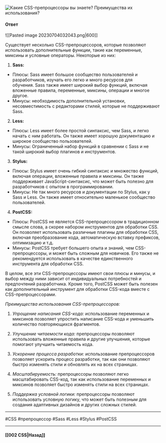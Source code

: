 ![Какие CSS-препроцессоры вы знаете? Преимущества их использования?](https://youtu.be/DZjIcc6KdjE?t=250)

#### Ответ

![[Pasted image 20230704032043.png|600]]

Существует несколько CSS-препроцессоров, которые позволяют использовать дополнительные функции, такие как переменные, миксины и условные операторы. Некоторые из них:

1. **Sass:**
- Плюсы: Sass имеет большое сообщество пользователей и разработчиков, изучать его легко и много ресурсов для обучения. Sass также имеет широкий выбор функций, включая вложенные правила, переменные, миксины, операции и многое другое.
- Минусы: необходимость дополнительной установки, несовместимость с редакторами стилей, которые не поддерживают Sass.

2. **Less:**
- Плюсы: Less имеет более простой синтаксис, чем Sass, и легко начать с ним работать. Он также имеет хорошую документацию и широкое сообщество пользователей.
- Минусы: Ограниченный набор функций в сравнении с Sass и не такой широкий выбор плагинов и инструментов.

3. **Stylus:**
- Плюсы: Stylus имеет очень гибкий синтаксис и множество функций, включая операции, вложенные правила и миксины. Он также поддерживает JavaScript-синтаксис, что может быть полезно для разработчиков с опытом в программировании.
- Минусы: Не так много ресурсов и документации по Stylus, как у Sass и Less. Он также имеет относительно маленькое сообщество пользователей.

4. **PostCSS:**
- Плюсы: PostCSS не является CSS-препроцессором в традиционном смысле слова, а скорее набором инструментов для обработки CSS. Он позволяет использовать различные плагины для обработки CSS, включая преобразование кода, автоматическую вставку префиксов, оптимизацию и т.д.
- Минусы: PostCSS требует большего опыта и знаний, чем CSS-препроцессоры, и может быть сложным для новичков. Его также не рекомендуется использовать в качестве единственного инструмента для обработки CSS.

В целом, все эти CSS-препроцессоры имеют свои плюсы и минусы, и выбор между ними зависит от индивидуальных потребностей и предпочтений разработчика. Кроме того, PostCSS может быть полезен как дополнительный инструмент для обработки CSS-кода вместе с CSS-препроцессорами.

*Преимущества использования CSS-препроцессоров:*

1. *Упрощение написания CSS-кода:* использование переменных и миксинов позволяет упростить написание CSS-кода и уменьшить количество повторяющихся фрагментов.
    
2. *Улучшение читаемости кода:* препроцессоры позволяют использовать вложенные правила и другие улучшения, которые помогают улучшить читаемость кода.
    
3. *Ускорение процесса разработки:* использование препроцессоров позволяет ускорить процесс разработки, так как они позволяют быстро изменять стили и обновлять их на всех страницах.
    
4. *Масштабируемость:* препроцессоры позволяют легко масштабировать CSS-код, так как использование переменных и миксинов позволяет быстро изменять стили на всех страницах.
    
5. *Поддержка условной логики:* препроцессоры позволяют использовать условную логику, что может быть полезным для создания адаптивных дизайнов и других сложных стилей.

___
#CSS #препроцессор #Sass #Less #Stylus #PostCSS

___

#### [[002 CSS|Назад]]